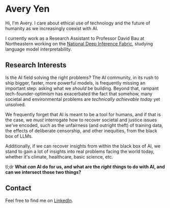 # Avery Yen

Hi, I'm Avery. I care about ethical use of technology and the future of humanity as we increasingly coexist with AI.

I currently work as a Research Assistant to Professor David Bau at Northeastern working on the [National Deep Inference Fabric](https://ndif.us), studying language model interpretability.

## Research Interests

Is the AI field solving the right problems? The AI community, in its rush to ship bigger, faster, more powerful models, is frequently missing an important step: asking what we *should* be building. Beyond that, rampant tech-founder-optimism has exacerbated the fact that somehow, many societal and environmental problems are *technically achievable today* yet unsolved.

We frequently forget that AI is meant to be a tool for humans, and if that is the case, we *must* interrogate how to recover societal and justice issues we've encoded, such as the unfairness (and outright theft) of training data, the effects of deliberate censorship, and other inequities, from the black box of LLMs.

Additionally, if we can recover insights from within the black box of AI, we stand to gain a lot of insights into real problems facing the world today, whether it's climate, healthcare, basic science, etc.

tl;dr **What *can* AI do for us, and what are the *right things* to do with AI, and can we intersect those two things?**

## Contact

Feel free to find me on [LinkedIn](https://linkedin.com/in/averyyen/).
